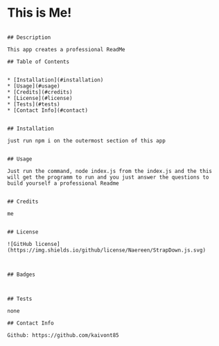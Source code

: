 # This is Me! 
    
    ​
    ## Description 
    ​
    This app creates a professional ReadMe
    ​
    ## Table of Contents
    
    
    * [Installation](#installation)
    * [Usage](#usage)
    * [Credits](#credits)
    * [License](#license)
    * [Tests](#tests)
    * [Contact Info](#contact)
    
    
    ## Installation
    
    just run npm i on the outermost section of this app
    ​
    
    ## Usage 
    
    Just run the command, node index.js from the index.js and the this will get the programm to run and you just answer the questions to build yourself a professional Readme
    ​
    ​
    ## Credits
    
    me
    ​
    ​
    ## License
    
    ![GitHub license](https://img.shields.io/github/license/Naereen/StrapDown.js.svg)
    ​
    
    ​
    ## Badges
    ​
   
    ​
    ## Tests
    
    none
    
    ## Contact Info
    
    Github: https://github.com/kaivont85
    
    